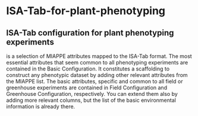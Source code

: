ISA-Tab-for-plant-phenotyping
=============================
ISA-Tab configuration for plant phenotyping experiments
-------------------------------------------------------

is a selection of MIAPPE attributes mapped to the ISA-Tab format. The most essential attributes that seem common to all phenotyping experiments are contained in the Basic Configuration. It constitutes a scaffolding to construct any phenotypic dataset by adding other relevant attributes from the MIAPPE list. The basic attributes, specific and common to all field or greenhouse experiments are contained in Field Configuration and Greenhouse Configuration, respectively. You can extend them also by adding more relevant columns, but the list of the basic environmental information is already there.

